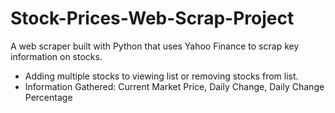# Stock-Prices-Web-Scrap-Project
A web scraper built with Python that uses Yahoo Finance to scrap key information on stocks. </br>
- Adding multiple stocks to viewing list or removing stocks from list. </br>
- Information Gathered: Current Market Price, Daily Change, Daily Change Percentage
